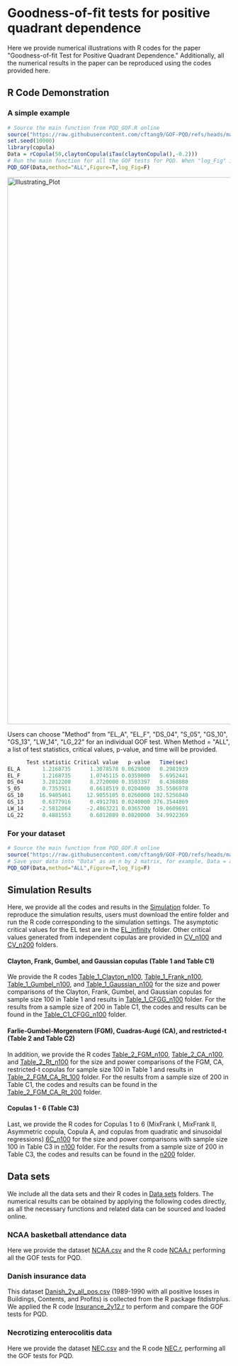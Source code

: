 # Goodness-of-fit tests for positive quadrant dependence

Here we provide numerical illustrations with R codes for the paper "Goodness-of-fit Test for Positive Quadrant Dependence." 
Additionally, all the numerical results in the paper can be reproduced using the codes provided here. 

## R Code Demonstration

### A simple example
```R
# Source the main function from PQD_GOF.R online
source("https://raw.githubusercontent.com/cftang9/GOF-PQD/refs/heads/main/PQD_GOF.R")
set.seed(10000)
library(copula)
Data = rCopula(50,claytonCopula(iTau(claytonCopula(),-0.2)))
# Run the main function for all the GOF tests for PQD. When "log_Fig" is TRUE, a log-transformed scatterplot will be provided if "Figure" is TRUE. 
PQD_GOF(Data,method="ALL",Figure=T,log_Fig=F)
```

<img width="2186" height="1232" alt="Illustrating_Plot" src="https://github.com/user-attachments/assets/4735d9b8-e134-453a-b45c-4a7438bb1530" />

Users can choose "Method" from "EL_A", "EL_F", "DS_04", "S_05", "GS_10", "GS_13", "LW_14", "LG_22" for an individual GOF test. 
When Method = "ALL", a list of test statistics, critical values, p-value, and time will be provided. 
```R
      Test statistic Critical value   p-value   Time(sec)
EL_A       1.2168735      1.3078578 0.0629000   0.2981939
EL_F       1.2168735      1.0745115 0.0359000   5.6952441
DS_04      3.2812208      8.2720000 0.3503397   0.4368880
S_05       0.7353911      0.6618519 0.0204000  35.5506978
GS_10     16.9405461     12.9055105 0.0260000 102.5256040
GS_13      0.6377916      0.4912701 0.0240000 376.3544869
LW_14     -2.5812064     -2.4863221 0.0365700  19.0609691
LG_22      0.4881553      0.6012889 0.0820000  34.9922369
```

### For your dataset
```R
# Source the main function from PQD_GOF.R online
source("https://raw.githubusercontent.com/cftang9/GOF-PQD/refs/heads/main/PQD_GOF.R")
# Save your data into "Data" as an n by 2 matrix, for example, Data = array(runif(2*50),c(50,2)) with n=50. 
PQD_GOF(Data,method="ALL",Figure=T,log_Fig=F)
```

## Simulation Results

Here, we provide all the codes and results in the [Simulation](https://github.com/cftang9/GOF-PQD/tree/main/Simulation) folder. 
To reproduce the simulation results, users must download the entire folder and run the R code corresponding to the simulation settings. 
The asymptotic critical values for the EL test are in the [EL_infinity](https://github.com/cftang9/GOF-PQD/tree/main/Simulation/CV_Infinity/EL_infinity) folder. 
Other critical values generated from independent copulas are provided in [CV_n100](https://github.com/cftang9/GOF-PQD/tree/main/Simulation/CV_n100) and [CV_n200](https://github.com/cftang9/GOF-PQD/tree/main/Simulation/CV_2100) folders. 

#### Clayton, Frank, Gumbel, and Gaussian copulas (Table 1 and Table C1)

We provide the R codes 
[Table_1_Clayton_n100](https://github.com/cftang9/GOF-PQD/blob/main/Simulation/Table_1_CFGG_n100/Table_1_Clayton_n100.R), 
[Table_1_Frank_n100](https://github.com/cftang9/GOF-PQD/blob/main/Simulation/Table_1_CFGG_n100/Table_1_Frank_n100.R), 
[Table_1_Gumbel_n100](https://github.com/cftang9/GOF-PQD/blob/main/Simulation/Table_1_CFGG_n100/Table_1_Gumbel_n100.R), and 
[Table_1_Gaussian_n100](https://github.com/cftang9/GOF-PQD/blob/main/Simulation/Table_1_CFGG_n100/Table_1_Gaussian_n100.R) for the size and power comparisons of the Clayton, Frank, Gumbel, and Gaussian copulas for sample size 100 in Table 1 and results in [Table_1_CFGG_n100](https://github.com/cftang9/GOF-PQD/tree/main/Simulation/Table_1_CFGG_n100) folder. 
For the results from a sample size of 200 in Table C1, the codes and results can be found in the [Table_C1_CFGG_n100](https://github.com/cftang9/GOF-PQD/tree/main/Simulation/Table_C1_CFGG_n100) folder. 


####  Farlie-Gumbel-Morgenstern (FGM), Cuadras-Augé (CA), and restricted-t (Table 2 and Table C2)

In addition, we provide the R codes 
[Table_2_FGM_n100](https://github.com/cftang9/GOF-PQD/blob/main/Simulation/Table_2_FGM_CA_Rt_100/Table_2_FGM_n100.R), 
[Table_2_CA_n100](https://github.com/cftang9/GOF-PQD/blob/main/Simulation/Table_2_FGM_CA_Rt_100/Table_2_CA_n100.R), and 
[Table_2_Rt_n100](https://github.com/cftang9/GOF-PQD/blob/main/Simulation/Table_2_FGM_CA_Rt_100/Table_2_Rt_n100.R) for the size and power comparisons of the FGM, CA, restricted-t copulas for sample size 100 in Table 1 and results in [Table_2_FGM_CA_Rt_100](https://github.com/cftang9/GOF-PQD/tree/main/Simulation/Table_2_FGM_CA_Rt_n100) folder. 
For the results from a sample size of 200 in Table C1, the codes and results can be found in the [Table_2_FGM_CA_Rt_200](Table_2_FGM_CA_Rt_n200) folder. 

#### Copulas 1 - 6 (Table C3)

Last, we provide the R codes for Copulas 1 to 6 (MixFrank I, MixFrank II, Asymmetric copula, Copula A, and copulas from quadratic and sinusoidal regressions)
[6C_n100](https://github.com/cftang9/GOF-PQD/blob/main/Simulation/Table_C3_6copulas/n100/Table_2_6C_n100.R) for the size and power comparisons with sample size 100 in Table C3 in [n100](https://github.com/cftang9/GOF-PQD/tree/main/Simulation/Table_C3_6copulas/n100) folder. 
For the results from a sample size of 200 in Table C3, the codes and results can be found in the [n200](https://github.com/cftang9/GOF-PQD/tree/main/Simulation/Table_C3_6copulas/n100) folder. 


####

## Data sets

We include all the data sets and their R codes in [Data sets](https://raw.githubusercontent.com/cftang9/GOF-PQD/refs/heads/main/Data%20sets) folders. 
The numerical results can be obtained by applying the following codes directly, as all the necessary functions and related data can be sourced and loaded online. 

### NCAA basketball attendance data 
Here we provide the dataset [NCAA.csv](https://raw.githubusercontent.com/cftang9/GOF-PQD/refs/heads/main/Data%20sets/1_NCAA_basketball_attendance_data/NCAA.csv) and the R code [NCAA.r](https://raw.githubusercontent.com/cftang9/GOF-PQD/refs/heads/main/Data%20sets/1_NCAA_basketball_attendance_data/NCAA.R) performing all the GOF tests for PQD. 

### Danish insurance data

This dataset [Danish_2y_all_pos.csv](https://raw.githubusercontent.com/cftang9/GOF-PQD/refs/heads/main/Data%20sets/2_Danish_insurance_data/Danish_2y_all_pos.csv) (1989-1990 with all positive losses in Buildings, Contents, and Profits) is collected from the R package fitdistrplus. 
We applied the R code [Insurance_2y12.r](https://raw.githubusercontent.com/cftang9/GOF-PQD/refs/heads/main/Data%20sets/2_Danish_insurance_data/Insurance_2y12.R) to perform and compare the GOF tests for PQD. 

### Necrotizing enterocolitis data

Here we provide the dataset [NEC.csv](https://raw.githubusercontent.com/cftang9/GOF-PQD/refs/heads/main/Data%20sets/3_Necrotizing_enterocolities_data/NEC.csv) and the R code [NEC.r](https://raw.githubusercontent.com/cftang9/GOF-PQD/refs/heads/main/Data%20sets/3_Necrotizing_enterocolities_data/NEC.R), performing all the GOF tests for PQD. 





















